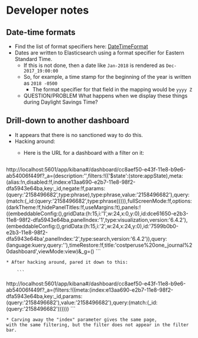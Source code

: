 # Developer notes

## Date-time formats
* Find the list of format specifiers here: [DateTimeFormat][JodaDateTimeFormat]
* Dates are written to Elasticsearch using a format specifier for Eastern Standard Time.
	* If this is not done, then a date like `Jan-2018` is rendered as `Dec-2017_19:00:00`
	* So, for example, a time stamp for the beginning of the year is written as `2018 -0500`
		* The format specifier for that field in the mapping would be `yyyy Z`
	* QUESTION/PROBLEM What happens when we display these things during Daylight Savings Time?

## Drill-down to another dashboard

* It appears that there is no sanctioned way to do this.
* Hacking around:
	* Here is the URL for a dashboard with a filter on it:

		```
http://localhost:5601/app/kibana#/dashboard/cc8aef50-e43f-11e8-b9e6-ab54006f449f?_a=(description:'',filters:!(('$state':(store:appState),meta:(alias:!n,disabled:!f,index:e13aa690-e2b7-11e8-98f2-dfa5943e64ba,key:_id,negate:!f,params:(query:'2158496682',type:phrase),type:phrase,value:'2158496682'),query:(match:(_id:(query:'2158496682',type:phrase))))),fullScreenMode:!f,options:(darkTheme:!f,hidePanelTitles:!f,useMargins:!t),panels:!((embeddableConfig:(),gridData:(h:15,i:'1',w:24,x:0,y:0),id:dce61650-e2b3-11e8-98f2-dfa5943e64ba,panelIndex:'1',type:visualization,version:'6.4.2'),(embeddableConfig:(),gridData:(h:15,i:'2',w:24,x:24,y:0),id:'7599b0b0-e2b3-11e8-98f2-dfa5943e64ba',panelIndex:'2',type:search,version:'6.4.2')),query:(language:kuery,query:''),timeRestore:!f,title:'costperuse%20one_journal%20dashboard',viewMode:view)&_g=()
		```
		
	* After hacking around, pared it down to this:

		```
http://localhost:5601/app/kibana#/dashboard/cc8aef50-e43f-11e8-b9e6-ab54006f449f?_a=(filters:!((meta:(index:e13aa690-e2b7-11e8-98f2-dfa5943e64ba,key:_id,params:(query:'2158496682'),value:'2158496682'),query:(match:(_id:(query:'2158496682'))))))
		```
		
	* Carving away the "index" parameter gives the same page, 
	with the same filtering, but the filter does not appear in the filter bar.
	
[JodaDateTimeFormat]: https://www.joda.org/joda-time/apidocs/org/joda/time/format/DateTimeFormat.html